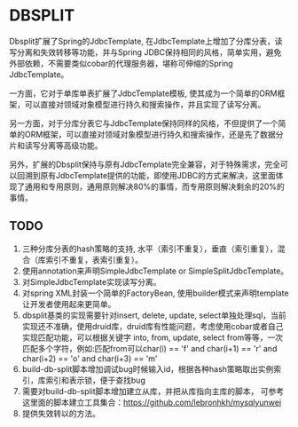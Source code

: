 # DBSPLIT

Dbsplit扩展了Spring的JdbcTemplate, 在JdbcTemplate上增加了分库分表，读写分离和失效转移等功能，并与Spring JDBC保持相同的风格，简单实用，避免外部依赖，不需要类似cobar的代理服务器，堪称可伸缩的Spring JdbcTemplate。

一方面，它对于单库单表扩展了JdbcTemplate模板, 使其成为一个简单的ORM框架，可以直接对领域对象模型进行持久和搜索操作，并且实现了读写分离。

另一方面，对于分库分表它与JdbcTemplate保持同样的风格，不但提供了一个简单的ORM框架，可以直接对领域对象模型进行持久和搜索操作，还是先了数据分片和读写分离等高级功能。

另外，扩展的Dbsplit保持与原有JdbcTemplate完全兼容，对于特殊需求，完全可以回溯到原有JdbcTemplate提供的功能，即使用JDBC的方式来解决，这里面体现了通用和专用原则，通用原则解决80%的事情，而专用原则解决剩余的20%的事情。

## TODO 

1. 三种分库分表的hash策略的支持, 水平（索引不重复），垂直（索引重复），混合（库索引不重复，表索引重复）。
2. 使用annotation来声明SimpleJdbcTemplate or SimpleSplitJdbcTemplate。
3. 对SimpleJdbcTemplate实现读写分离。
4. 对spring XML封装一个简单的FactoryBean, 使用builder模式来声明template让开发者使用起来更简单。
5. dbsplit基类的实现需要针对insert, delete, update, select单独处理sql，当前实现还不准确，使用druid库，druid库有性能问题，考虑使用cobar或者自己实现匹配功能，可以根据关键字 into, from, update, select from等等，一次匹配多个字符，例如:匹配from可以char(i) == 'f' and char(i+1) == 'r' and char(i+2) == 'o' and char(i+3) == 'm'
6. build-db-split脚本增加调试bug时候输入id，根据各种hash策略取出实例索引，库索引和表示锁，便于查找bug
7. 需要对build-db-split脚本增加建立从库，并把从库指向主库的脚本， 可参考这里面的脚本建立工具集合：https://github.com/lebronhkh/mysqlyunwei
8. 提供失效转以的方法。